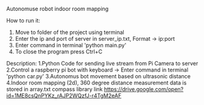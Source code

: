 Autonomuse robot indoor room mapping

How to run it:
1. Move to folder of the project using terminal
2. Enter the ip and port of server in server_ip.txt, Format -> ip:port
3. Enter command in terminal 'python main.py'
4. To close the program press Ctrl+C


Description:
1.Python Code for sending live stream from Pi Camera to server
2.Control a raspberry pi bot with keyboard -> Enter command in terminal 'python car.py'
3.Autonomus bot movement based on ultrasonic distance
4.Indoor room mapping (2d), 360 degree distance measurement
  data is stored in array.txt
compass library link
https://drive.google.com/open?id=1ME8csQnPYKz_rAJP2WQzfJ-r4TgM2eAF

